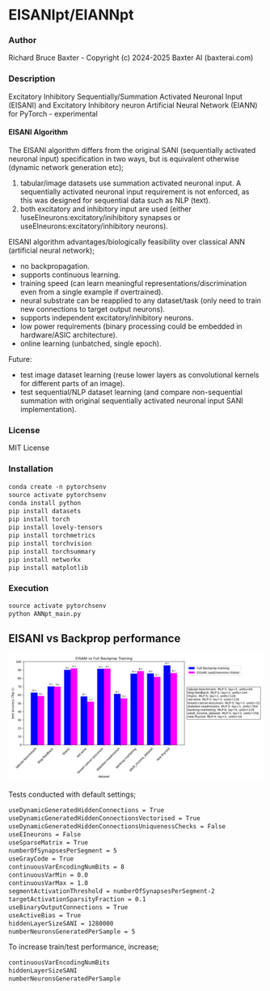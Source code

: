 # EISANIpt/EIANNpt

### Author

Richard Bruce Baxter - Copyright (c) 2024-2025 Baxter AI (baxterai.com)

### Description

Excitatory Inhibitory Sequentially/Summation Activated Neuronal Input (EISANI) and Excitatory Inhibitory neuron Artificial Neural Network (EIANN) for PyTorch - experimental

#### EISANI Algorithm

The EISANI algorithm differs from the original SANI (sequentially activated neuronal input) specification in two ways, but is equivalent otherwise (dynamic network generation etc);

1. tabular/image datasets use summation activated neuronal input. A sequentially activated neuronal input requirement is not enforced, as this was designed for sequential data such as NLP (text).
2. both excitatory and inhibitory input are used (either !useEIneurons:excitatory/inihibitory synapses or useEIneurons:excitatory/inhibitory neurons). 

EISANI algorithm advantages/biologically feasibility over classical ANN (artificial neural network);

- no backpropagation.
- supports continuous learning.
- training speed (can learn meaningful representations/discrimination even from a single example if overtrained).
- neural substrate can be reapplied to any dataset/task (only need to train new connections to target output neurons).
- supports independent excitatory/inhibitory neurons.
- low power requirements (binary processing could be embedded in hardware/ASIC architecture).
- online learning (unbatched, single epoch).

Future:
- test image dataset learning (reuse lower layers as convolutional kernels for different parts of an image).
- test sequential/NLP dataset learning (and compare non-sequential summation with original sequentially activated neuronal input SANI implementation).

### License

MIT License

### Installation
```
conda create -n pytorchsenv
source activate pytorchsenv
conda install python
pip install datasets
pip install torch
pip install lovely-tensors
pip install torchmetrics
pip install torchvision
pip install torchsummary
pip install networkx
pip install matplotlib
```

### Execution
```
source activate pytorchsenv
python ANNpt_main.py
```

## EISANI vs Backprop performance

![EISANIbackpropTestAccuracy-SMALL.png](https://github.com/bairesearch/EIANNpt/blob/master/graph/EISANIbackpropTestAccuracy-SMALL.png?raw=true)

Tests conducted with default settings;
```
useDynamicGeneratedHiddenConnections = True
useDynamicGeneratedHiddenConnectionsVectorised = True
useDynamicGeneratedHiddenConnectionsUniquenessChecks = False
useEIneurons = False
useSparseMatrix = True
numberOfSynapsesPerSegment = 5
useGrayCode = True
continuousVarEncodingNumBits = 8
continuousVarMin = 0.0
continuousVarMax = 1.0
segmentActivationThreshold = numberOfSynapsesPerSegment-2
targetActivationSparsityFraction = 0.1
useBinaryOutputConnections = True
useActiveBias = True
hiddenLayerSizeSANI = 1280000
numberNeuronsGeneratedPerSample = 5
```

To increase train/test performance, increase;
```
continuousVarEncodingNumBits
hiddenLayerSizeSANI
numberNeuronsGeneratedPerSample
```
